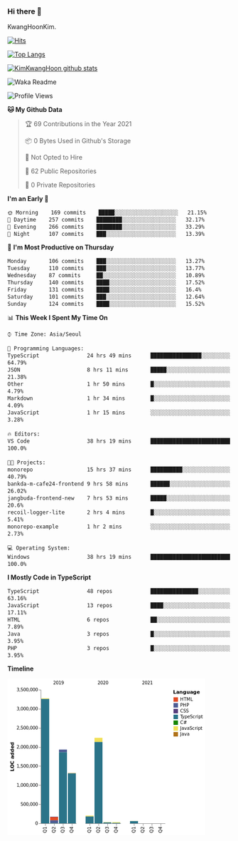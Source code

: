 ### Hi there 👋

KwangHoonKim.

[![Hits](https://hits.seeyoufarm.com/api/count/incr/badge.svg?url=https%3A%2F%2Fgithub.com%2Frhkdgns95)](https://hits.seeyoufarm.com)  

[![Top Langs](https://github-readme-stats.vercel.app/api/top-langs/?username=rhkdgns95&layout=compact)](https://github.com/anuraghazra/github-readme-stats)   

[![KimKwangHoon github stats](https://github-readme-stats.vercel.app/api?username=rhkdgns95&show_icons=true)](https://github.com/anuraghazra/github-readme-stats)  


<!--
**rhkdgns95/rhkdgns95** is a ✨ _special_ ✨ repository because its `README.md` (this file) appears on your GitHub profile.

Here are some ideas to get you started:

- 🔭 I’m currently working on ...
- 🌱 I’m currently learning ...
- 👯 I’m looking to collaborate on ...
- 🤔 I’m looking for help with ...
- 💬 Ask me about ...
- 📫 How to reach me: ...
- 😄 Pronouns: ...
- ⚡ Fun fact: ...
-->



![Waka Readme](https://github.com/rhkdgns95/rhkdgns95/workflows/Waka%20Readme/badge.svg)
<!--START_SECTION:waka-->
![Profile Views](http://img.shields.io/badge/Profile%20Views-3-blue)

**🐱 My Github Data** 

> 🏆 69 Contributions in the Year 2021
 > 
> 📦 0 Bytes Used in Github's Storage 
 > 
> 🚫 Not Opted to Hire
 > 
> 📜 62 Public Repositories 
 > 
> 🔑 0 Private Repositories  
 > 
**I'm an Early 🐤** 

```text
🌞 Morning    169 commits    █████░░░░░░░░░░░░░░░░░░░░   21.15% 
🌆 Daytime    257 commits    ████████░░░░░░░░░░░░░░░░░   32.17% 
🌃 Evening    266 commits    ████████░░░░░░░░░░░░░░░░░   33.29% 
🌙 Night      107 commits    ███░░░░░░░░░░░░░░░░░░░░░░   13.39%

```
📅 **I'm Most Productive on Thursday** 

```text
Monday       106 commits    ███░░░░░░░░░░░░░░░░░░░░░░   13.27% 
Tuesday      110 commits    ███░░░░░░░░░░░░░░░░░░░░░░   13.77% 
Wednesday    87 commits     ██░░░░░░░░░░░░░░░░░░░░░░░   10.89% 
Thursday     140 commits    ████░░░░░░░░░░░░░░░░░░░░░   17.52% 
Friday       131 commits    ████░░░░░░░░░░░░░░░░░░░░░   16.4% 
Saturday     101 commits    ███░░░░░░░░░░░░░░░░░░░░░░   12.64% 
Sunday       124 commits    ████░░░░░░░░░░░░░░░░░░░░░   15.52%

```


📊 **This Week I Spent My Time On** 

```text
⌚︎ Time Zone: Asia/Seoul

💬 Programming Languages: 
TypeScript               24 hrs 49 mins      ████████████████░░░░░░░░░   64.79% 
JSON                     8 hrs 11 mins       █████░░░░░░░░░░░░░░░░░░░░   21.38% 
Other                    1 hr 50 mins        █░░░░░░░░░░░░░░░░░░░░░░░░   4.79% 
Markdown                 1 hr 34 mins        █░░░░░░░░░░░░░░░░░░░░░░░░   4.09% 
JavaScript               1 hr 15 mins        ░░░░░░░░░░░░░░░░░░░░░░░░░   3.28%

🔥 Editors: 
VS Code                  38 hrs 19 mins      █████████████████████████   100.0%

🐱‍💻 Projects: 
monorepo                 15 hrs 37 mins      ██████████░░░░░░░░░░░░░░░   40.79% 
bankda-m-cafe24-frontend 9 hrs 58 mins       ██████░░░░░░░░░░░░░░░░░░░   26.02% 
jangbuda-frontend-new    7 hrs 53 mins       █████░░░░░░░░░░░░░░░░░░░░   20.6% 
recoil-logger-lite       2 hrs 4 mins        █░░░░░░░░░░░░░░░░░░░░░░░░   5.41% 
monorepo-example         1 hr 2 mins         ░░░░░░░░░░░░░░░░░░░░░░░░░   2.73%

💻 Operating System: 
Windows                  38 hrs 19 mins      █████████████████████████   100.0%

```

**I Mostly Code in TypeScript** 

```text
TypeScript               48 repos            ███████████████░░░░░░░░░░   63.16% 
JavaScript               13 repos            ████░░░░░░░░░░░░░░░░░░░░░   17.11% 
HTML                     6 repos             ██░░░░░░░░░░░░░░░░░░░░░░░   7.89% 
Java                     3 repos             █░░░░░░░░░░░░░░░░░░░░░░░░   3.95% 
PHP                      3 repos             █░░░░░░░░░░░░░░░░░░░░░░░░   3.95%

```


**Timeline**

![Chart not found](https://raw.githubusercontent.com/rhkdgns95/rhkdgns95/master/charts/bar_graph.png) 


<!--END_SECTION:waka-->
